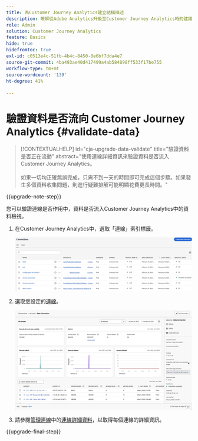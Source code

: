 ```yaml
---
title: 為Customer Journey Analytics建立結構描述
description: 瞭解從Adobe Analytics升級至Customer Journey Analytics時的建議路徑
role: Admin
solution: Customer Journey Analytics
feature: Basics
hide: true
hidefromtoc: true
exl-id: c0513e4c-51fb-4b4c-8450-8e6bf7dda4e7
source-git-commit: 4ba493ae40d417499a4ab584898ff533f17be755
workflow-type: tm+mt
source-wordcount: '139'
ht-degree: 41%

---
```


# 驗證資料是否流向 Customer Journey Analytics {#validate-data}

<!-- markdownlint-disable MD034 -->

>[!CONTEXTUALHELP]
>id="cja-upgrade-data-validate"
>title="驗證資料是否正在流動"
>abstract="使用連線詳細資訊來驗證資料是否流入 Customer Journey Analytics。<br><br>如果一切均正確無誤完成，只需不到一天的時間即可完成這個步驟。如果發生多個資料收集問題，則進行疑難排解可能明顯花費更長時間。"

<!-- markdownlint-enable MD034 -->

{{upgrade-note-step}}

您可以驗證連線是否作用中，資料是否流入Customer Journey Analytics中的資料檢視。

1. 在Customer Journey Analytics中，選取「連線」索引標籤。

   ![清單檢視](assets/list-view.png)

1. 選取您設定的[連線](/help/getting-started/cja-upgrade/cja-upgrade-connection.md)。

   ![顯示Widget和設定的所有資料集視窗](assets/conn-details.png)

1. 請參閱[管理連線](/help/connections/manage-connections.md)中的[連線詳細資料](/help/connections/manage-connections.md#manage-connections)，以取得每個連線的詳細資訊。

{{upgrade-final-step}}

<!-- Should we duplicate the content here or single source it with /help/connections/manage-connections.md -->

